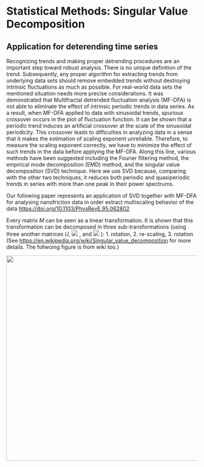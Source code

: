 # Statistical Methods: Singular Value Decomposition

## Application for deterending time series

Recognizing trends and making proper detrending procedures are an important step toward robust analysis. 
There is no unique definition of the trend. Subsequently, any proper algorithm for extracting trends from
underlying data sets should remove embedded trends without destroying intrinsic fluctuations as much as 
possible. For real-world data sets the mentioned situation needs more precise considerations. It was 
demonstrated that Multifractal detrended fluctuation analysis (MF-DFA) is not able to eliminate the effect
of intrinsic periodic trends in data series. As a result, when MF-DFA applied to data with sinusoidal
trends, spurious crossover occurs in the plot of fluctuation function. It can be shown that a periodic
trend induces an artificial crossover at the scale of the sinusoidal periodicity. This crossover leads
to difficulties in analyzing data in a sense that it makes the estimation of scaling exponent unreliable.
Therefore, to measure the scaling exponent correctly, we have to minimize the effect of such trends in
the data before applying the MF-DFA. Along this line, various methods have been suggested including the
Fourier filtering method, the empirical mode decomposition (EMD) method, and the singular value decomposition
(SVD) technique. Here we use SVD because, comparing with the other two techniques, it reduces both periodic
and quasiperiodic trends in series with more than one peak in their power spectrums.

Our following paper represents an application of SVD together with MF-DFA for analysing nanofriction data in order extract multiscaling behavior of the data https://doi.org/10.1103/PhysRevE.95.062802

Every matrix *M* can be seen as a linear transformation. It is shown that this transformation can be decomposed
in three sub-transformations (using three another matrices *U*, <img src="https://latex.codecogs.com/svg.latex?\Sigma" />
, and <img src="https://latex.codecogs.com/svg.latex?V^*" />
): 1. rotation, 2. re-scaling,
3. rotation (See https://en.wikipedia.org/wiki/Singular_value_decomposition for more details. The follwoing figure is from wiki too.)

<p align="center">
  <img width="600" height="540" src="https://upload.wikimedia.org/wikipedia/commons/thumb/b/bb/Singular-Value-Decomposition.svg/800px-Singular-Value-Decomposition.svg.png">
</p>
